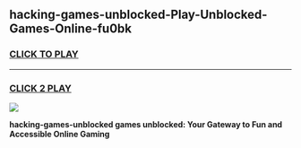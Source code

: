 
## hacking-games-unblocked-Play-Unblocked-Games-Online-fu0bk
<h3>
<a href="https://premium76.site?title=hacking-games-unblocked&ref=25A">CLICK TO PLAY</a></h3>
<hr>

<h3>
<a href="https://premium76.site?title=hacking-games-unblocked&ref=25A">CLICK 2 PLAY</a>
  
</h3>

<a href="https://premium76.site?title=hacking-games-unblocked&ref=25A"><img src="https://clearcache.store/games.png"></a>


**hacking-games-unblocked games unblocked: Your Gateway to Fun and Accessible Online Gaming**

